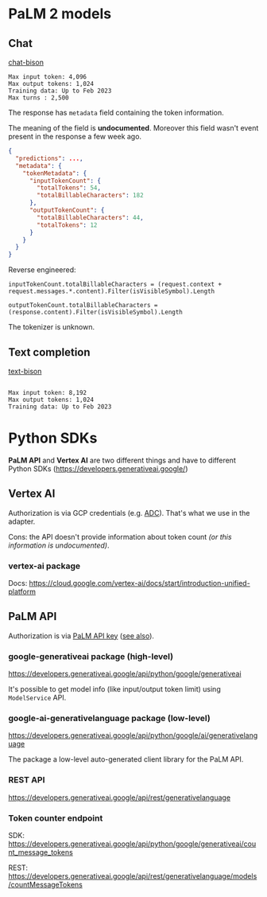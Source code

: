 # PaLM 2 models

## Chat

[chat-bison](https://cloud.google.com/vertex-ai/docs/generative-ai/model-reference/text-chat)

```
Max input token: 4,096
Max output tokens: 1,024
Training data: Up to Feb 2023
Max turns : 2,500
```

The response has `metadata` field containing the token information.

The meaning of the field is **undocumented**. Moreover this field wasn't event present in the response a few week ago.

```json
{
  "predictions": ...,
  "metadata": {
    "tokenMetadata": {
      "inputTokenCount": {
        "totalTokens": 54,
        "totalBillableCharacters": 182
      },
      "outputTokenCount": {
        "totalBillableCharacters": 44,
        "totalTokens": 12
      }
    }
  }
}
```

Reverse engineered:

```
inputTokenCount.totalBillableCharacters = (request.context + request.messages.*.content).Filter(isVisibleSymbol).Length

outputTokenCount.totalBillableCharacters = (response.content).Filter(isVisibleSymbol).Length
```

The tokenizer is unknown.

## Text completion

[text-bison](https://cloud.google.com/vertex-ai/docs/generative-ai/model-reference/text)

```

Max input token: 8,192
Max output tokens: 1,024
Training data: Up to Feb 2023

```

# Python SDKs

**PaLM API** and **Vertex AI** are two different things and have to different Python SDKs (https://developers.generativeai.google/)

## Vertex AI

Authorization is via GCP credentials (e.g. [ADC](https://cloud.google.com/docs/authentication/application-default-credentials)). That's what we use in the adapter.

Cons: the API doesn't provide information about token count _(or this information is undocumented)_.

### vertex-ai package

Docs: https://cloud.google.com/vertex-ai/docs/start/introduction-unified-platform

## PaLM API

Authorization is via [PaLM API key](https://developers.generativeai.google/tutorials/setup) ([see also](https://cloud.google.com/docs/authentication/api-keys)).

### google-generativeai package (high-level)

https://developers.generativeai.google/api/python/google/generativeai

It's possible to get model info (like input/output token limit) using `ModelService` API.

### google-ai-generativelanguage package (low-level)

https://developers.generativeai.google/api/python/google/ai/generativelanguage

The package a low-level auto-generated client library for the PaLM API.

### REST API

https://developers.generativeai.google/api/rest/generativelanguage

### Token counter endpoint

SDK: https://developers.generativeai.google/api/python/google/generativeai/count_message_tokens

REST: https://developers.generativeai.google/api/rest/generativelanguage/models/countMessageTokens
